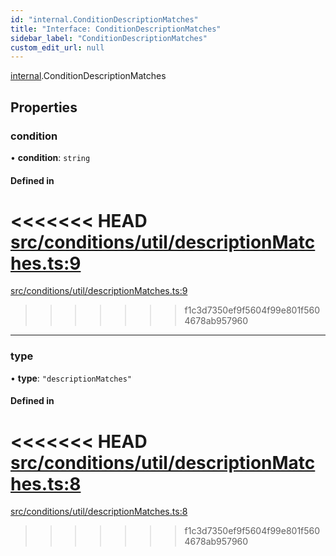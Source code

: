 ```yaml
---
id: "internal.ConditionDescriptionMatches"
title: "Interface: ConditionDescriptionMatches"
sidebar_label: "ConditionDescriptionMatches"
custom_edit_url: null
---
```


[internal](../modules/internal.md).ConditionDescriptionMatches

## Properties

### condition

• **condition**: `string`

#### Defined in

<<<<<<< HEAD
[src/conditions/util/descriptionMatches.ts:9](https://github.com/Resnovas/smartcloud/blob/b9e22a9/src/conditions/util/descriptionMatches.ts#L9)
=======
[src/conditions/util/descriptionMatches.ts:9](https://github.com/Resnovas/smartcloud/blob/b91f5b4/src/conditions/util/descriptionMatches.ts#L9)
>>>>>>> f1c3d7350ef9f5604f99e801f5604678ab957960

___

### type

• **type**: ``"descriptionMatches"``

#### Defined in

<<<<<<< HEAD
[src/conditions/util/descriptionMatches.ts:8](https://github.com/Resnovas/smartcloud/blob/b9e22a9/src/conditions/util/descriptionMatches.ts#L8)
=======
[src/conditions/util/descriptionMatches.ts:8](https://github.com/Resnovas/smartcloud/blob/b91f5b4/src/conditions/util/descriptionMatches.ts#L8)
>>>>>>> f1c3d7350ef9f5604f99e801f5604678ab957960

